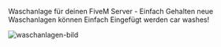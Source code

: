 Waschanlage für deinen FiveM Server - Einfach Gehalten neue Waschanlagen können Einfach Eingefügt werden
car washes!


![waschanlagen-bild](https://github.com/user-attachments/assets/a5b634e6-c44a-4243-b833-44991364067d)
